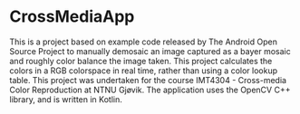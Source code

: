 # CrossMediaApp

This is a project based on example code released by The Android Open Source Project to manually demosaic an image captured as a bayer mosaic and roughly color balance
the image taken. This project calculates the colors in a RGB colorspace in real time, rather than using a color lookup table. This project was undertaken for the course
IMT4304 - Cross-media Color Reproduction at NTNU Gjøvik. The application uses the OpenCV C++ library, and is written in Kotlin.
